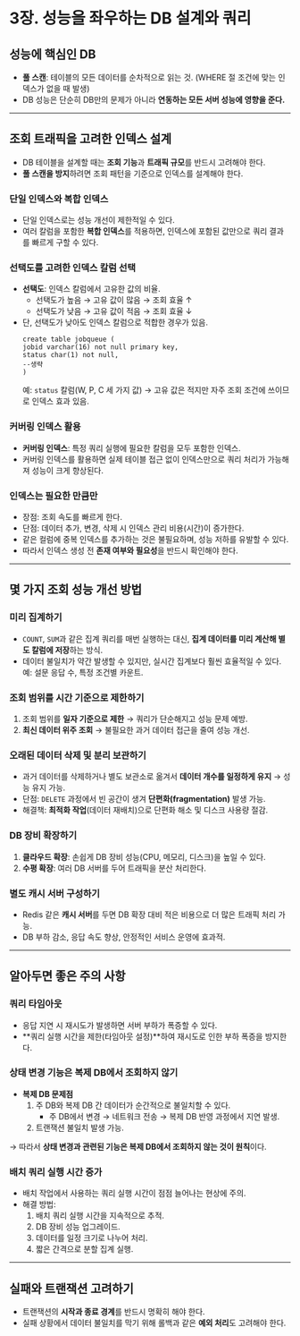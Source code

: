 # 3장. 성능을 좌우하는 DB 설계와 쿼리

## 성능에 핵심인 DB
- **풀 스캔**: 테이블의 모든 데이터를 순차적으로 읽는 것. (WHERE 절 조건에 맞는 인덱스가 없을 때 발생)
- DB 성능은 단순히 DB만의 문제가 아니라 **연동하는 모든 서버 성능에 영향을 준다.**

---

## 조회 트래픽을 고려한 인덱스 설계
- DB 테이블을 설계할 때는 **조회 기능**과 **트래픽 규모**를 반드시 고려해야 한다.
- **풀 스캔을 방지**하려면 조회 패턴을 기준으로 인덱스를 설계해야 한다.

### 단일 인덱스와 복합 인덱스
- 단일 인덱스로는 성능 개선이 제한적일 수 있다.
- 여러 칼럼을 포함한 **복합 인덱스**를 적용하면, 인덱스에 포함된 값만으로 쿼리 결과를 빠르게 구할 수 있다.

### 선택도를 고려한 인덱스 칼럼 선택
- **선택도**: 인덱스 칼럼에서 고유한 값의 비율.
    - 선택도가 높음 → 고유 값이 많음 → 조회 효율 ↑
    - 선택도가 낮음 → 고유 값이 적음 → 조회 효율 ↓
- 단, 선택도가 낮아도 인덱스 칼럼으로 적합한 경우가 있음.  
     ``` 
  create table jobqueue (
  jobid varchar(16) not null primary key,
  status char(1) not null,
  --생략
  )
    ```
  예: `status` 칼럼(W, P, C 세 가지 값) → 고유 값은 적지만 자주 조회 조건에 쓰이므로 인덱스 효과 있음.

### 커버링 인덱스 활용
- **커버링 인덱스**: 특정 쿼리 실행에 필요한 칼럼을 모두 포함한 인덱스.
- 커버링 인덱스를 활용하면 실제 테이블 접근 없이 인덱스만으로 쿼리 처리가 가능해져 성능이 크게 향상된다.

### 인덱스는 필요한 만큼만
- 장점: 조회 속도를 빠르게 한다.
- 단점: 데이터 추가, 변경, 삭제 시 인덱스 관리 비용(시간)이 증가한다.
- 같은 컬럼에 중복 인덱스를 추가하는 것은 불필요하며, 성능 저하를 유발할 수 있다.
- 따라서 인덱스 생성 전 **존재 여부와 필요성**을 반드시 확인해야 한다.

---

## 몇 가지 조회 성능 개선 방법

### 미리 집계하기
- `COUNT`, `SUM`과 같은 집계 쿼리를 매번 실행하는 대신, **집계 데이터를 미리 계산해 별도 칼럼에 저장**하는 방식.
- 데이터 불일치가 약간 발생할 수 있지만, 실시간 집계보다 훨씬 효율적일 수 있다.  
  예: 설문 응답 수, 특정 조건별 카운트.

### 조회 범위를 시간 기준으로 제한하기
1. 조회 범위를 **일자 기준으로 제한** → 쿼리가 단순해지고 성능 문제 예방.
2. **최신 데이터 위주 조회** → 불필요한 과거 데이터 접근을 줄여 성능 개선.

### 오래된 데이터 삭제 및 분리 보관하기
- 과거 데이터를 삭제하거나 별도 보관소로 옮겨서 **데이터 개수를 일정하게 유지** → 성능 유지 가능.
- 단점: `DELETE` 과정에서 빈 공간이 생겨 **단편화(fragmentation)** 발생 가능.
- 해결책: **최적화 작업**(데이터 재배치)으로 단편화 해소 및 디스크 사용량 절감.

### DB 장비 확장하기
1. **클라우드 확장**: 손쉽게 DB 장비 성능(CPU, 메모리, 디스크)을 높일 수 있다.
2. **수평 확장**: 여러 DB 서버를 두어 트래픽을 분산 처리한다.

### 별도 캐시 서버 구성하기
- Redis 같은 **캐시 서버**를 두면 DB 확장 대비 적은 비용으로 더 많은 트래픽 처리 가능.
- DB 부하 감소, 응답 속도 향상, 안정적인 서비스 운영에 효과적.

---

## 알아두면 좋은 주의 사항

### 쿼리 타임아웃
- 응답 지연 시 재시도가 발생하면 서버 부하가 폭증할 수 있다.
- **쿼리 실행 시간을 제한(타임아웃 설정)**하여 재시도로 인한 부하 폭증을 방지한다.

### 상태 변경 기능은 복제 DB에서 조회하지 않기
- **복제 DB 문제점**
    1. 주 DB와 복제 DB 간 데이터가 순간적으로 불일치할 수 있다.
        - 주 DB에서 변경 → 네트워크 전송 → 복제 DB 반영 과정에서 지연 발생.
    2. 트랜잭션 불일치 발생 가능.

→ 따라서 **상태 변경과 관련된 기능은 복제 DB에서 조회하지 않는 것이 원칙**이다.

### 배치 쿼리 실행 시간 증가
- 배치 작업에서 사용하는 쿼리 실행 시간이 점점 늘어나는 현상에 주의.
- 해결 방법:
    1. 배치 쿼리 실행 시간을 지속적으로 추적.
    2. DB 장비 성능 업그레이드.
    3. 데이터를 일정 크기로 나누어 처리.
    4. 짧은 간격으로 분할 집계 실행.

---
## 실패와 트랜잭션 고려하기
- 트랜잭션의 **시작과 종료 경계**를 반드시 명확히 해야 한다.
- 실패 상황에서 데이터 불일치를 막기 위해 롤백과 같은 **예외 처리**도 고려해야 한다.
